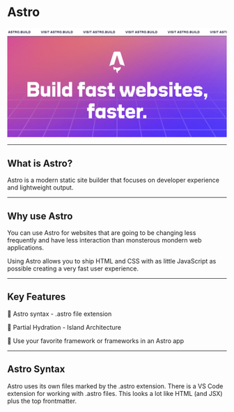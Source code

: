 # Astro

![Astro Logo](AstroPost.jpg)

---

## What is Astro?

Astro is a modern static site builder that focuses on developer experience and lightweight output.

---

## Why use Astro

You can use Astro for websites that are going to be changing less frequently and have less interaction than monsterous mondern web applications.

Using Astro allows you to ship HTML and CSS with as little JavaScript as possible creating a very fast user experience.

---

## Key Features

<div class='align-left'>
🚀 Astro syntax - .astro file extension

<!-- .element: class="fragment" -->

🚀 Partial Hydration - Island Architecture

<!-- .element: class="fragment" -->

🚀 Use your favorite framework or frameworks in an Astro app

<!-- .element: class="fragment" -->
</div>

---

## Astro Syntax

Astro uses its own files marked by the .astro extension.
There is a VS Code extension for working with .astro files.
This looks a lot like HTML (and JSX) plus the top frontmatter.
